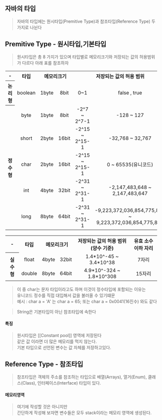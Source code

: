 ## 자바의 타입
> 자바의 타입에는 원시타입(Premitive Type)과 참조타입(Reference Type) 두 가지로 나뉜다

## Premitive Type - 원시타입,기본타입
> 원시타입은 총 8 가지가 있으며 타입별로 메모리크기와 저장되는 값의 허용범위가 다르다
> 아래 표를 참조하자
<table style="text-align:center;width:100%;border:1px solid white">
	<tr>
		<th>-</th>
		<th>타입</th>
		<th colspan="2">메모리크기</th>
		<th colspan="2" style="width:50%;">저장되는 값의 허용 범위</th>
	</tr>
	<tr>
		<th>논리형</th>
		<td>boolean</td>
		<td>1byte</td>
		<td>8bit</td>
		<td>0~1</td>
		<td>false , true</td>
	</tr>
	<tr>
		<th rowspan="5">정수형</th>
		<td>byte</td>
		<td>1byte</td>
		<td>8bit</td>
		<td>-2^7 ~ 2^7-1</td>
		<td>-128 ~ 127</td>
	</tr>
	<tr><td>short
	</td><td>2byte
	</td><td>16bit
	</td><td>-2^15 ~ 2^15-1
	</td><td>-32,768 ~ 32,767
	</td></tr>
	<tr><td>char
	</td><td>2byte
	</td><td>16bit
	</td><td>-2^15 ~ 2^15-1
	</td><td>0 ~ 65535(유니코드)
	</td></tr>
		<tr><td>int
	</td><td>4byte
	</td><td>32bit
	</td><td>-2^31 ~ 2^31-1
	</td><td>-2,147,483,648 ~ 2,147,483,647
	</td></tr>
		<tr><td>long
	</td><td>8byte
	</td><td>64bit
	</td><td>-2^31 ~ 2^31-1
	</td><td>-9,223,372,036,854,775,808 ~ 9,223,372,036,854,775,807
	</td></tr>
</table>


<table style="text-align:center;border:1px solid white;width:100%">
	<tr>
		<th>-</th>
		<th>타입</th>
		<th colspan="2">메모리크기</th>
		<th>저장되는 값의 허용 범위(양수 기준)</th>
		<th>유효 소수 이하 자리</th>
	</tr>
		<tr>
		<th rowspan="2">실수형</th>
		<td>float</td>
		<td>4byte</td>
		<td>32bit</td>
		<td>1.4*10^-45 ~ 3.4*10^38</td>
		<td>7자리</td>
	</tr>
	<tr>
		<td>double</td>
		<td>8byte</td>
		<td>64bit</td>
		<td>4.9*10^-324 ~ 1.8*10^308</td>
		<td>15자리</td>
	</tr>
</table>

> 이 중 char는 문자 타입이라고도 하며 이것이 정수타입에 포함되는 이유는  
> 유니코드 정수를 직접 대입해서 값을 불러올 수 있기떄문  
> 예시 : char a = 'A' 는 char a = 65; 또는 char a = 0x0041(16진수) 와도 같다

> String은 기본타입이 아닌 참조타입에 속한다

#### 특징
> 원시타입은 [[Constant pool]] 영역에 저장된다  
> 같은 값 이라면 더 많은 메모리를 먹지 않는다.  
> 기본 타입으로 선언된 변수는 값 자체를 저장하고있다.

## Reference Type - 참조타입
> 참조타입은 객체의 주소를 참조하는 타입으로 배열(Arrays), 열거(Enum), 클래스(Class), 인터페이스(Interface) 타입이 있다.

#### 메모리영역
> 여기에 작성할 것은 아니지만  
> 간단하게 작성해 보자면 변수들은 모두 stack이라는 메모리 영역에 생성된다.  